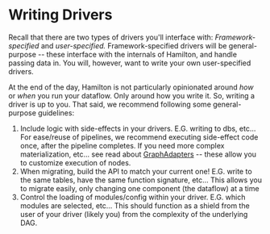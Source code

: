 # Writing Drivers

Recall that there are two types of drivers you'll interface with: _Framework-specified_ and _user-specified._ Framework-specified drivers will be general-purpose -- these interface with the internals of Hamilton, and handle passing data in. You will, however, want to write your own user-specified drivers.

At the end of the day, Hamilton is not particularly opinionated around _how_ or _when_ you run your dataflow. Only around how you write it. So, writing a driver is up to you. That said, we recommend following some general-purpose guidelines:

1. Include logic with side-effects in your drivers. E.G. writing to dbs, etc... For ease/reuse of pipelines, we recommend executing side-effect code once, after the pipeline completes. If you need more complex materialization, etc... see read about [GraphAdapters](../api-extensions/custom-graph-adapters.md) -- these allow you to customize execution of nodes.
2. When migrating, build the API to match your current one! E.G. write to the same tables, have the same function signature, etc... This allows you to migrate easily, only changing one component (the dataflow) at a time
3. Control the loading of modules/config within your driver. E.G. which modules are selected, etc... This should function as a shield from the user of your driver (likely you) from the complexity of the underlying DAG.
